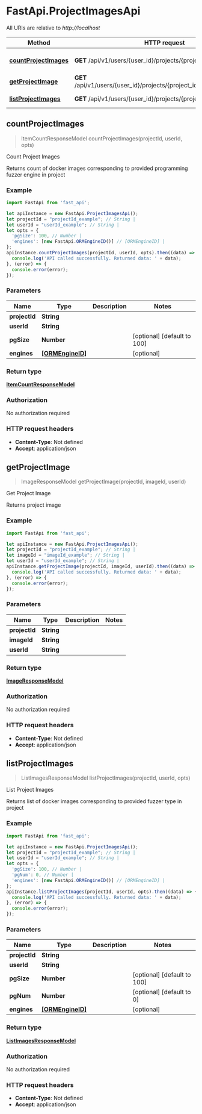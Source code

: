 # FastApi.ProjectImagesApi

All URIs are relative to *http://localhost*

Method | HTTP request | Description
------------- | ------------- | -------------
[**countProjectImages**](ProjectImagesApi.md#countProjectImages) | **GET** /api/v1/users/{user_id}/projects/{project_id}/images/count | Count Project Images
[**getProjectImage**](ProjectImagesApi.md#getProjectImage) | **GET** /api/v1/users/{user_id}/projects/{project_id}/images/{image_id} | Get Project Image
[**listProjectImages**](ProjectImagesApi.md#listProjectImages) | **GET** /api/v1/users/{user_id}/projects/{project_id}/images | List Project Images



## countProjectImages

> ItemCountResponseModel countProjectImages(projectId, userId, opts)

Count Project Images

Returns count of docker images corresponding to provided programming fuzzer engine in project

### Example

```javascript
import FastApi from 'fast_api';

let apiInstance = new FastApi.ProjectImagesApi();
let projectId = "projectId_example"; // String | 
let userId = "userId_example"; // String | 
let opts = {
  'pgSize': 100, // Number | 
  'engines': [new FastApi.ORMEngineID()] // [ORMEngineID] | 
};
apiInstance.countProjectImages(projectId, userId, opts).then((data) => {
  console.log('API called successfully. Returned data: ' + data);
}, (error) => {
  console.error(error);
});

```

### Parameters


Name | Type | Description  | Notes
------------- | ------------- | ------------- | -------------
 **projectId** | **String**|  | 
 **userId** | **String**|  | 
 **pgSize** | **Number**|  | [optional] [default to 100]
 **engines** | [**[ORMEngineID]**](ORMEngineID.md)|  | [optional] 

### Return type

[**ItemCountResponseModel**](ItemCountResponseModel.md)

### Authorization

No authorization required

### HTTP request headers

- **Content-Type**: Not defined
- **Accept**: application/json


## getProjectImage

> ImageResponseModel getProjectImage(projectId, imageId, userId)

Get Project Image

Returns project image

### Example

```javascript
import FastApi from 'fast_api';

let apiInstance = new FastApi.ProjectImagesApi();
let projectId = "projectId_example"; // String | 
let imageId = "imageId_example"; // String | 
let userId = "userId_example"; // String | 
apiInstance.getProjectImage(projectId, imageId, userId).then((data) => {
  console.log('API called successfully. Returned data: ' + data);
}, (error) => {
  console.error(error);
});

```

### Parameters


Name | Type | Description  | Notes
------------- | ------------- | ------------- | -------------
 **projectId** | **String**|  | 
 **imageId** | **String**|  | 
 **userId** | **String**|  | 

### Return type

[**ImageResponseModel**](ImageResponseModel.md)

### Authorization

No authorization required

### HTTP request headers

- **Content-Type**: Not defined
- **Accept**: application/json


## listProjectImages

> ListImagesResponseModel listProjectImages(projectId, userId, opts)

List Project Images

Returns list of docker images corresponding to provided fuzzer type in project

### Example

```javascript
import FastApi from 'fast_api';

let apiInstance = new FastApi.ProjectImagesApi();
let projectId = "projectId_example"; // String | 
let userId = "userId_example"; // String | 
let opts = {
  'pgSize': 100, // Number | 
  'pgNum': 0, // Number | 
  'engines': [new FastApi.ORMEngineID()] // [ORMEngineID] | 
};
apiInstance.listProjectImages(projectId, userId, opts).then((data) => {
  console.log('API called successfully. Returned data: ' + data);
}, (error) => {
  console.error(error);
});

```

### Parameters


Name | Type | Description  | Notes
------------- | ------------- | ------------- | -------------
 **projectId** | **String**|  | 
 **userId** | **String**|  | 
 **pgSize** | **Number**|  | [optional] [default to 100]
 **pgNum** | **Number**|  | [optional] [default to 0]
 **engines** | [**[ORMEngineID]**](ORMEngineID.md)|  | [optional] 

### Return type

[**ListImagesResponseModel**](ListImagesResponseModel.md)

### Authorization

No authorization required

### HTTP request headers

- **Content-Type**: Not defined
- **Accept**: application/json

